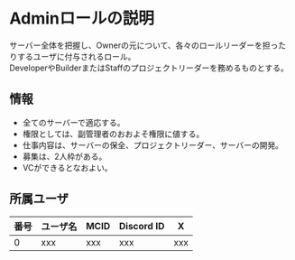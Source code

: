# Adminロールの説明
サーバー全体を把握し、Ownerの元について、各々のロールリーダーを担ったりするユーザに付与されるロール。<br>
DeveloperやBuilderまたはStaffのプロジェクトリーダーを務めるものとする。

## 情報
- 全てのサーバーで適応する。
- 権限としては、副管理者のおおよそ権限に値する。
- 仕事内容は、サーバーの保全、プロジェクトリーダー、サーバーの開発。
- 募集は、2人枠がある。
- VCができるとなおよい。

## 所属ユーザ
| 番号 | ユーザ名 | MCID | Discord ID | X |
| --- | --- | --- | --- | --- |
| 0 | xxx | xxx | xxx | xxx |